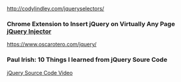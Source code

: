 http://codylindley.com/jqueryselectors/
### Chrome Extension to Insert jQuery on Virtually Any Page [jQuery Injector](https://chrome.google.com/webstore/detail/jquery-injector/indebdooekgjhkncmgbkeopjebofdoid?hl=en-US)
https://www.oscarotero.com/jquery/
### Paul Irish: 10 Things I learned from jQuery Soure Code

[jQuery Source Code Video](http://blog.kevinchisholm.com/javascript/jquery/jquery-under-the-hood-paul-irish/)
